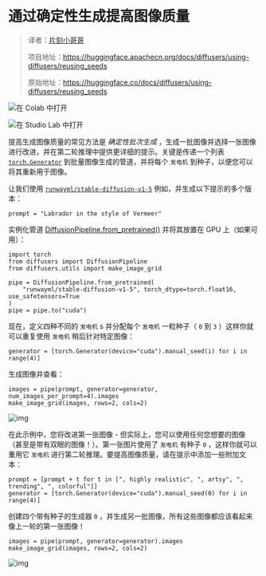 # 通过确定性生成提高图像质量

> 译者：[片刻小哥哥](https://github.com/jiangzhonglian)
>
> 项目地址：<https://huggingface.apachecn.org/docs/diffusers/using-diffusers/reusing_seeds>
>
> 原始地址：<https://huggingface.co/docs/diffusers/using-diffusers/reusing_seeds>


![在 Colab 中打开](https://colab.research.google.com/assets/colab-badge.svg)


![在 Studio Lab 中打开](https://studiolab.sagemaker.aws/studiolab.svg)


提高生成图像质量的常见方法是
 *确定性批次生成*
 ，生成一批图像并选择一张图像进行改进，并在第二轮推理中提供更详细的提示。关键是传递一个列表
 [`torch.Generator`](https://pytorch.org/docs/stable/generated/torch.Generator.html#generator)
 到批量图像生成的管道，并将每个
 `发电机`
 到种子，以便您可以将其重新用于图像。


让我们使用
 [`runwayml/stable-diffusion-v1-5`](https://huggingface.co/runwayml/stable-diffusion-v1-5)
 例如，并生成以下提示的多个版本：



```
prompt = "Labrador in the style of Vermeer"
```


实例化管道
 [DiffusionPipeline.from\_pretrained()](/docs/diffusers/v0.23.0/en/api/pipelines/overview#diffusers.DiffusionPipeline.from_pretrained)
 并将其放置在 GPU 上（如果可用）：



```
import torch
from diffusers import DiffusionPipeline
from diffusers.utils import make_image_grid

pipe = DiffusionPipeline.from_pretrained(
    "runwayml/stable-diffusion-v1-5", torch_dtype=torch.float16, use_safetensors=True
)
pipe = pipe.to("cuda")
```


现在，定义四种不同的
 `发电机`
 s 并分配每个
 `发电机`
 一粒种子（
 `0`
 到
 `3`
 ）这样你就可以重复使用
 `发电机`
 稍后针对特定图像：



```
generator = [torch.Generator(device="cuda").manual_seed(i) for i in range(4)]
```


生成图像并查看：



```
images = pipe(prompt, generator=generator, num_images_per_prompt=4).images
make_image_grid(images, rows=2, cols=2)
```


![img](https://huggingface.co/datasets/diffusers/diffusers-images-docs/resolve/main/reusabe_seeds.jpg)


在此示例中，您将改进第一张图像 - 但实际上，您可以使用任何您想要的图像（甚至是带有双眼的图像！）。第一张图片使用了
 `发电机`
 有种子
 `0`
 ，这样你就可以重用它
 `发电机`
 进行第二轮推理。要提高图像质量，请在提示中添加一些附加文本：



```
prompt = [prompt + t for t in [", highly realistic", ", artsy", ", trending", ", colorful"]]
generator = [torch.Generator(device="cuda").manual_seed(0) for i in range(4)]
```


创建四个带有种子的生成器
 `0`
 ，并生成另一批图像，所有这些图像都应该看起来像上一轮的第一张图像！



```
images = pipe(prompt, generator=generator).images
make_image_grid(images, rows=2, cols=2)
```


![img](https://huggingface.co/datasets/diffusers/diffusers-images-docs/resolve/main/reusabe_seeds_2.jpg)